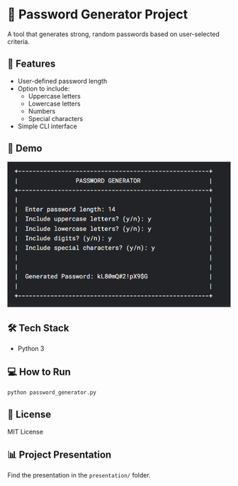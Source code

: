 # 🔐 Password Generator Project

A tool that generates strong, random passwords based on user-selected criteria.

## 🚀 Features
- User-defined password length
- Option to include:
  - Uppercase letters
  - Lowercase letters
  - Numbers
  - Special characters
- Simple CLI interface

## 📄 Demo
![Password Generator Demo](ui_screenshot.png)

## 🛠️ Tech Stack
- Python 3

## 💻 How to Run
```bash
python password_generator.py
```

## 📄 License
MIT License

## 📊 Project Presentation
Find the presentation in the `presentation/` folder.
